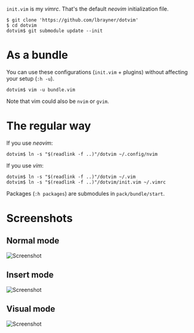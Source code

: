 `init.vim` is my *vimrc*. That's the default *neovim* initialization file.

```
$ git clone 'https://github.com/lbrayner/dotvim'
$ cd dotvim
dotvim$ git submodule update --init
```

# As a bundle

You can use these configurations (`init.vim` + plugins) without affecting your
setup (`:h -u`).

```
dotvim$ vim -u bundle.vim
```

Note that vim could also be `nvim` or `gvim`.

# The regular way

If you use *neovim*:

```
dotvim$ ln -s "$(readlink -f ..)"/dotvim ~/.config/nvim
```

If you use *vim*:

```
dotvim$ ln -s "$(readlink -f ..)"/dotvim ~/.vim
dotvim$ ln -s "$(readlink -f ..)"/dotvim/init.vim ~/.vimrc
```

Packages (`:h packages`) are submodules in `pack/bundle/start`.

# Screenshots

## Normal mode

![Screenshot](https://user-images.githubusercontent.com/5733531/70392788-55ad6c00-19c2-11ea-9627-7e01922d4bbd.png)

## Insert mode

![Screenshot](https://user-images.githubusercontent.com/5733531/70392787-5514d580-19c2-11ea-9d5e-f440cb868623.png)

## Visual mode

![Screenshot](https://user-images.githubusercontent.com/5733531/70392785-5514d580-19c2-11ea-8d17-da39fff08de8.png)
